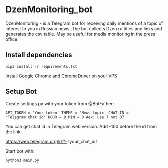 <H1>DzenMonitoring_bot </H1>
DzenMonitoring - is a Telegram bot for receiving daily mentions of a topic of interest to you in Russian news. The bot collects Dzen.ru titles and links and generates the csv table. May be useful for media monitoring in the press office. 

<h2>Install dependencies</H2>

<code>pip3 install -r requirements.txt</code>

<a href="https://skolo.online/documents/webscrapping/#step-3-test-installation">Install Google Chrome and ChromeDriver on your VPS</a>

<h2>Setup Bot</h2>

Create settings.py with your token from @BotFather:

<code>API_TOKEN = 'Your token'
THEME = 'News topic'
CHAT_ID = 'Telegram chat id'
HOUR = 0
MIN = 0 #ex: use 7 not 07
</code>

You can get chat id in Telegram web version. Add -100 before the id from the link

https://web.telegram.org/k/#- !your_chat_id!

Start bot with:

<code>python3 main.py</code>
